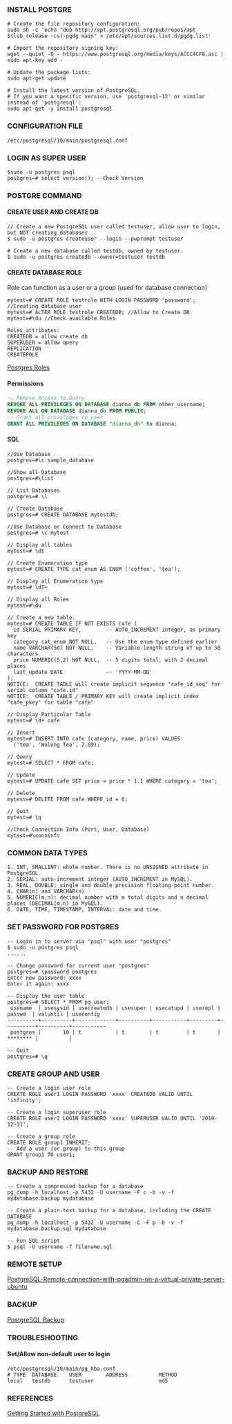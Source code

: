 ### INSTALL POSTGRE
```vim
# Create the file repository configuration:
sudo sh -c 'echo "deb http://apt.postgresql.org/pub/repos/apt $(lsb_release -cs)-pgdg main" > /etc/apt/sources.list.d/pgdg.list'

# Import the repository signing key:
wget --quiet -O - https://www.postgresql.org/media/keys/ACCC4CF8.asc | sudo apt-key add -

# Update the package lists:
sudo apt-get update

# Install the latest version of PostgreSQL.
# If you want a specific version, use 'postgresql-12' or similar instead of 'postgresql':
sudo apt-get -y install postgresql
```
### CONFIGURATION FILE
```vim
/etc/postgresql/10/main/postgresql.conf 
```
### LOGIN AS SUPER USER
```vim
$sudo -u postgres psql
postgres=# select version(); --Check Version
```
### POSTGRE COMMAND
#### CREATE USER AND CREATE DB
```vim
// Create a new PostgreSQL user called testuser, allow user to login, but NOT creating databases
$ sudo -u postgres createuser --login --pwprompt testuser

# Create a new database called testdb, owned by testuser.
$ sudo -u postgres createdb --owner=testuser testdb
```
#### CREATE DATABASE ROLE
Role can function as a user or a group (used for database connection)
```vim
mytest=# CREATE ROLE testrole WITH LOGIN PASSWORD 'password'; //Creating database user
mytest=# ALTER ROLE testrole CREATEDB; //Allow to Create DB
mytest=#\du //Check available Roles

Roles attributes:
CREATEDB = allow create db
SUPERUSER = allow query
REPLICATION
CREATEROLE
```
[Postgres Roles](https://www.postgresql.org/docs/current/sql-alterrole.html)

#### Permissions
```sql
-- Remove Access to Query
REVOKE ALL PRIVILEGES ON DATABASE dianna_db FROM other_username;
REVOKE ALL ON DATABASE dianna_db FROM PUBLIC;
-- Grant all privileges to user
GRANT ALL PRIVILEGES ON DATABASE "dianna_db" to dianna;
```
#### SQL
```vim
//Use Database
postgres=#\c sample_database

//Show all Database
postgres=#\list

// List Databases
postgres=# \l

// Create Database
postgres=# CREATE DATABASE mytestdb;

//Use Database or Connect to Database
postgres=# \c mytest

// Display all tables
mytest=# \dt

// Create Enumeration type
mytest=# CREATE TYPE cat_enum AS ENUM ('coffee', 'tea');

// Display all Enumeration type
mytest=# \dT+

// Display all Roles
mytest=#\du

// Create a new table.
mytest=# CREATE TABLE IF NOT EXISTS cafe (
  id SERIAL PRIMARY KEY,        -- AUTO_INCREMENT integer, as primary key
  category cat_enum NOT NULL,   -- Use the enum type defined earlier
  name VARCHAR(50) NOT NULL,    -- Variable-length string of up to 50 characters
  price NUMERIC(5,2) NOT NULL,  -- 5 digits total, with 2 decimal places
  last_update DATE              -- 'YYYY-MM-DD'
);
NOTICE:  CREATE TABLE will create implicit sequence "cafe_id_seq" for serial column "cafe.id"
NOTICE:  CREATE TABLE / PRIMARY KEY will create implicit index "cafe_pkey" for table "cafe"

// Display Particular Table
mytest=# \d+ cafe

// Insert
mytest=# INSERT INTO cafe (category, name, price) VALUES
  ('tea', 'Wulong Tea', 2.89);

// Query
mytest=# SELECT * FROM cafe;

// Update
mytest=# UPDATE cafe SET price = price * 1.1 WHERE category = 'tea';

// Delete
mytest=# DELETE FROM cafe WHERE id = 6;

// Quit
mytest=# \q

//Check Connection Info (Port, User, Database)
mytest=#\conninfo
```
### COMMON DATA TYPES 
```vim
1. INT, SMALLINT: whole number. There is no UNSIGNED attribute in PostgreSQL.
2. SERIAL: auto-increment integer (AUTO_INCREMENT in MySQL).
3. REAL, DOUBLE: single and double precision floating-point number.
4. CHAR(n) and VARCHAR(n)
5. NUMERIC(m,n): decimal number with m total digits and n decimal places (DECIMAL(m,n) in MySQL).
6. DATE, TIME, TIMESTAMP, INTERVAL: date and time.
```
### SET PASSWORD FOR POSTGRES
```vim
-- Login in to server via "psql" with user "postgres"
$ sudo -u postgres psql
......
 
-- Change password for current user "postgres"
postgres=# \password postgres
Enter new password: xxxx
Enter it again: xxxx
  
-- Display the user table
postgres=# SELECT * FROM pg_user;
 usename  | usesysid | usecreatedb | usesuper | usecatupd | userepl |  passwd  | valuntil | useconfig 
----------+----------+-------------+----------+-----------+---------+----------+----------+-----------
 postgres |       10 | t           | t        | t         | t       | ******** |          |
 
-- Quit
postgres=# \q
```
### CREATE GROUP AND USER
```vim
-- Create a login user role
CREATE ROLE user1 LOGIN PASSWORD 'xxxx' CREATEDB VALID UNTIL 'infinity';

-- Create a login superuser role
CREATE ROLE user2 LOGIN PASSWORD 'xxxx' SUPERUSER VALID UNTIL '2019-12-31';

-- Create a group role
CREATE ROLE group1 INHERIT;
-- Add a user (or group) to this group
GRANT group1 TO user1;
```
### BACKUP AND RESTORE
```vim
-- Create a compressed backup for a database
pg_dump -h localhost -p 5432 -U username -F c -b -v -f mydatabase.backup mydatabase

-- Create a plain-text backup for a database, including the CREATE DATABASE
pg_dump -h localhost -p 5432 -U username -C -F p -b -v -f mydatabase.backup.sql mydatabase
```
```vim
-- Run SQL script
$ psql -U username -f filename.sql
```
### REMOTE SETUP
[PostgreSQL-Remote-connection-with-pgadmin-on-a-virtual-private-server-ubuntu](https://medium.com/@johnmark_76235/postgresql-remote-connection-with-pgadmin-on-a-virtual-private-server-ubuntu-f82bcc9e197c)

### BACKUP
[PostgreSQL Backup](https://medium.com/@johnmark_76235/postgresql-backup-5b2ca6956410)

### TROUBLESHOOTING
#### Set/Allow non-default user to login
```
/etc/postgresql/10/main/pg_hba.conf
# TYPE  DATABASE    USER        ADDRESS          METHOD
local   testdb      testuser                     md5
```


### REFERENCES
[Getting Started with PostgreSQL](https://www3.ntu.edu.sg/home/ehchua/programming/sql/PostgreSQL_GetStarted.html)
